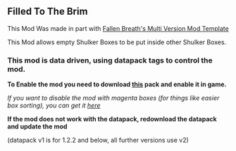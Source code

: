 ## Filled To The Brim


This Mod Was made in part with [Fallen Breath's Multi Version Mod Template](https://github.com/Fallen-Breath/fabric-mod-template)

This Mod allows empty Shulker Boxes to be put inside other Shulker Boxes.

### This mod is data driven, using datapack tags to control the mod. 

**To Enable the mod you need to download [this](https://maven.lemonlime.tech/snapshots/fttb-enable-v2.zip) pack and enable it in game.**



*If you want to disable the mod with magenta boxes (for things like easier box sorting), you can get it [here](https://maven.lemonlime.tech/snapshots/fttb-magenta_not_empty-v2.zip)*




**If the mod does not work with the datapack, redownload the datapack and update the mod**

(datapack v1 is for 1.2.2 and below, all further versions use v2)



